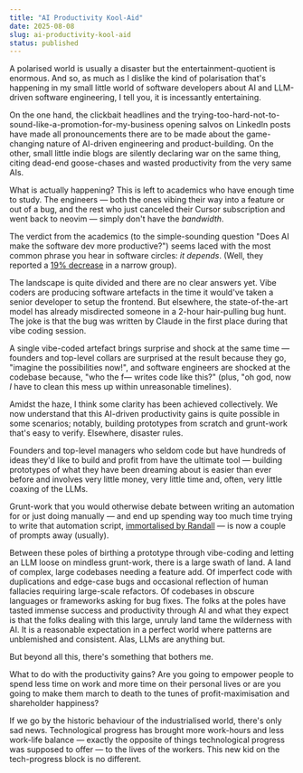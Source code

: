 ```yaml
---
title: "AI Productivity Kool-Aid"
date: 2025-08-08
slug: ai-productivity-kool-aid
status: published
---
```


A polarised world is usually a disaster but the entertainment-quotient is enormous. And so, as much as I dislike the kind of polarisation that's happening in my small little world of software developers about AI and LLM-driven software engineering, I tell you, it is incessantly entertaining.

On the one hand, the clickbait headlines and the trying-too-hard-not-to-sound-like-a-promotion-for-my-business opening salvos on LinkedIn posts have made all pronouncements there are to be made about the game-changing nature of AI-driven engineering and product-building. On the other, small little indie blogs are silently declaring war on the same thing, citing dead-end goose-chases and wasted productivity from the very same AIs.

What is actually happening? This is left to academics who have enough time to study. The engineers — both the ones vibing their way into a feature or out of a bug, and the rest who just canceled their Cursor subscription and went back to neovim — simply don't have the _bandwidth_.

The verdict from the academics (to the simple-sounding question "Does AI make the software dev more productive?") seems laced with the most common phrase you hear in software circles: _it depends_. (Well, they reported a [19% decrease][productivity-study] in a narrow group).

The landscape is quite divided and there are no clear answers yet. Vibe coders are producing software artefacts in the time it would've taken a senior developer to setup the frontend. But elsewhere, the state-of-the-art model has already misdirected someone in a 2-hour hair-pulling bug hunt. The joke is that the bug was written by Claude in the first place during that vibe coding session.

A single vibe-coded artefact brings surprise and shock at the same time — founders and top-level collars are surprised at the result because they go, "imagine the possibilities now!", and software engineers are shocked at the codebase because, "who the f— writes code like this?" (plus, "oh god, now _I_ have to clean this mess up within unreasonable timelines).

Amidst the haze, I think some clarity has been achieved collectively. We now understand that this AI-driven productivity gains is quite possible in some scenarios; notably, building prototypes from scratch and grunt-work that's easy to verify. Elsewhere, disaster rules.

Founders and top-level managers who seldom code but have hundreds of ideas they'd like to build and profit from have the ultimate tool — building prototypes of what they have been dreaming about is easier than ever before and involves very little money, very little time and, often, very little coaxing of the LLMs.

Grunt-work that you would otherwise debate between writing an automation for or just doing manually — and end up spending way too much time trying to write that automation script, [immortalised by Randall][xkcd] — is now a couple of prompts away (usually).

Between these poles of birthing a prototype through vibe-coding and letting an LLM loose on mindless grunt-work, there is a large swath of land. A land of complex, large codebases needing a feature add. Of imperfect code with duplications and edge-case bugs and occasional reflection of human fallacies requiring large-scale refactors. Of codebases in obscure languages or frameworks asking for bug fixes. The folks at the poles have tasted immense success and productivity through AI and what they expect is that the folks dealing with this large, unruly land tame the wilderness with AI. It is a reasonable expectation in a perfect world where patterns are unblemished and consistent. Alas, LLMs are anything but.

But beyond all this, there's something that bothers me.

What to do with the productivity gains? Are you going to empower people to spend less time on work and more time on their personal lives or are you going to make them march to death to the tunes of profit-maximisation and shareholder happiness?

If we go by the historic behaviour of the industrialised world, there's only sad news. Technological progress has brought more work-hours and less work-life balance — exactly the opposite of things technological progress was supposed to offer — to the lives of the workers. This new kid on the tech-progress block is no different.

[productivity-study]: https://arxiv.org/abs/2507.09089
[xkcd]: https://xkcd.com/1319/
